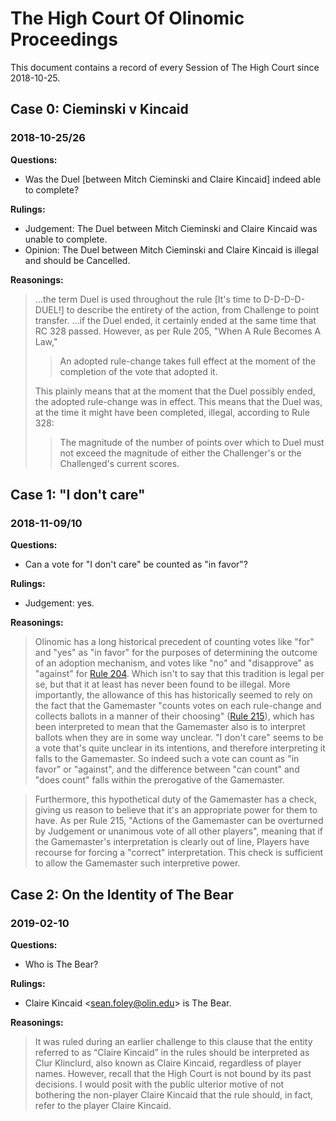 # The High Court Of Olinomic Proceedings
This document contains a record of every Session of The High Court since 2018-10-25.

## Case 0: Cieminski v Kincaid
### 2018-10-25/26

**Questions:**
- Was the Duel [between Mitch Cieminski and Claire Kincaid] indeed able to complete?

**Rulings:**
- Judgement: The Duel between Mitch Cieminski and Claire Kincaid was unable to complete.
- Opinion: The Duel between Mitch Cieminski and Claire Kincaid is illegal and should be Cancelled.

**Reasonings:**
> …the term Duel is used throughout the rule \[It's time to D-D-D-D-DUEL!\] to describe the entirety of the action, from Challenge to point transfer. …if the Duel ended, it certainly ended at the same time that RC 328 passed. However, as per Rule 205, "When A Rule Becomes A Law,"
> 
> > An adopted rule-change takes full effect at the moment of the completion of the vote that adopted it.
> 
> This plainly means that at the moment that the Duel possibly ended, the adopted rule-change was in effect. This means that the Duel was, at the time it might have been completed, illegal, according to Rule 328:
> 
> > The magnitude of the number of points over which to Duel must not exceed the magnitude of either the Challenger's or the Challenged's current scores.

## Case 1: "I don't care"
### 2018-11-09/10

**Questions:**
- Can a vote for "I don't care" be counted as "in favor"?

**Rulings:**
- Judgement: yes.

**Reasonings:**
> Olinomic has a long historical precedent of counting votes like "for" and "yes" as "in favor" for the purposes of determining the outcome of an adoption mechanism, and votes like "no" and "disapprove" as "against" for [Rule 204](https://github.com/olin/olinomic/blob/master/rules.md#204). Which isn't to say that this tradition is legal per se, but that it at least has never been found to be illegal. More importantly, the allowance of this has historically seemed to rely on the fact that the Gamemaster "counts votes on each rule-change and collects ballots in a manner of their choosing" ([Rule 215](https://github.com/olin/olinomic/blob/master/rules.md#215)), which has been interpreted to mean that the Gamemaster also is to interpret ballots when they are in some way unclear. "I don't care" seems to be a vote that's quite unclear in its intentions, and therefore interpreting it falls to the Gamemaster. So indeed such a vote can count as "in favor" or "against", and the difference between "can count" and "does count" falls within the prerogative of the Gamemaster.

> Furthermore, this hypothetical duty of the Gamemaster has a check, giving us reason to believe that it's an appropriate power for them to have. As per Rule 215, "Actions of the Gamemaster can be overturned by Judgement or unanimous vote of all other players", meaning that if the Gamemaster's interpretation is clearly out of line, Players have recourse for forcing a "correct" interpretation. This check is sufficient to allow the Gamemaster such interpretive power.

## Case 2: On the Identity of The Bear
### 2019-02-10

**Questions:**
- Who is The Bear?

**Rulings:**
- Claire Kincaid \<<sean.foley@olin.edu>\> is The Bear.

**Reasonings:**
> It was ruled during an earlier challenge to this clause that the entity referred to as “Claire Kincaid” in the rules should be interpreted as Clur Klinclurd, also known as Claire Kincaid, regardless of player names. However, recall that the High Court is not bound by its past decisions. I would posit with the public ulterior motive of not bothering the non-player Claire Kincaid that the rule should, in fact, refer to the player Claire Kincaid.
